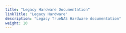 ```yaml
---
title: "Legacy Hardware Documentation"
linkTitle: "Legacy Hardware"
description: "Legacy TrueNAS Hardware documentation"
weight: 10
---
```

